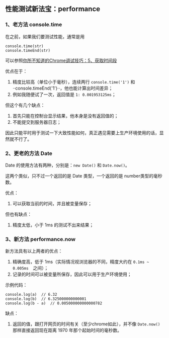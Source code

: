 ﻿<h2>性能测试新法宝：performance</h2>

<h3>1、老方法 console.time</h3>

在之前，如果我们要测试性能，通常是用

```
console.time(str)
console.timeEnd(str)
```

可以参照[你所不知道的Chrome调试技巧：5、获取时间段](https://github.com/qq20004604/some_demo/blob/master/Chrome调试功能（进阶版）/chrome调试功能（进阶版）.md)

优点在于：

1. 精度比较高（单位小于毫秒），连续两行 ``console.time('1')`` 和 ··console.timeEnd('1')··，他也能计算出时间差异；
2. 例如我随便试了一次，返回值是 ``1: 0.001953125ms``；

但这个有几个缺点：

1. 首先只能在控制台显示结果，他本身是没有返回值的；
2. 不能提交到服务器日志；

因此只能平时用于测试一下大致性能如何，真正遇见需要上生产环境使用的话，显然就不行了。

<h3>2、更老的方法 Date</h3>

Date 的使用方法有两种，分别是：``new Date()`` 和 ``Date.now()``。

这两个类似，只不过一个返回的是 Date 类型，一个返回的是 number类型的毫秒数。

优点：

1. 可以获取当前的时间，并且被变量保存；

但也有缺点：

1. 精度太低，小于 1ms 的测试不出来结果；

<h3>3、新方法 performance.now</h3>

新方法具有以上两者的优点：

1. 精确度高，低于 1ms（实际情况视浏览器的不同，精度大约在 ``0.1ms ~ 0.005ms``　之间）；
2. 记录的时间可以被变量所保存，因此可以用于生产环境使用；

示例代码：

```
console.log(a)  // 6.32
console.log(b)  // 6.325000000000001
console.log(b - a)  // 0.005000000000000782
```

缺点：

1. 返回的值，跟打开网页的时间有关（至少chrome如此），并不像 ``Date.now()`` 那样直接返回现在距离 1970 年那个起始时间的毫秒数。

